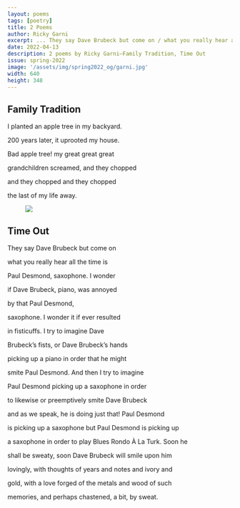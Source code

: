 ```yaml
---
layout: poems
tags: [poetry]
title: 2 Poems
author: Ricky Garni
excerpt: ... They say Dave Brubeck but come on / what you really hear all the time is / Paul Desmond, saxophone ...
date: 2022-04-13
description: 2 poems by Ricky Garni—Family Tradition, Time Out
issue: spring-2022
image: '/assets/img/spring2022_og/garni.jpg'
width: 640
height: 348
---
```


## Family Tradition
<div class="stanza">
<p class="poemline">I planted an apple tree in my backyard.</p>
<p class="poemline">200 years later, it uprooted my house.</p>
</div>
<div class="stanza">
<p class="poemline">Bad apple tree! my great great great</p>
<p class="poemline">grandchildren screamed, and they chopped</p>
<p class="poemline">and they chopped and they chopped</p>
</div>
<div class="stanza">
<p class="poemline">the last of my life away.</p>
</div>

<figure class="my-5 py-3">
  <img src="{{ '/assets/img/seperator.png' | prepend: site.baseurl }}" class="d-block" style="max-height:15px;" />
</figure>

## Time Out
<div class="stanza">
<p class="poemline">They say Dave Brubeck but come on</p>
<p class="poemline">what you really hear all the time is</p>
<p class="poemline">Paul Desmond, saxophone. I wonder</p>
<p class="poemline">if Dave Brubeck, piano, was annoyed</p>
<p class="poemline">by that Paul Desmond,</p>
</div>
<div class="stanza">
<p class="poemline">saxophone. I wonder it if ever resulted</p>
<p class="poemline">in fisticuffs. I try to imagine Dave</p>
<p class="poemline">Brubeck’s fists, or Dave Brubeck’s hands</p>
<p class="poemline">picking up a piano in order that he might</p>
<p class="poemline">smite Paul Desmond. And then I try to imagine</p>
<p class="poemline">Paul Desmond picking up a saxophone in order</p>
<p class="poemline">to likewise or preemptively smite Dave Brubeck</p>
<p class="poemline">and as we speak, he is doing just that! Paul Desmond</p>
<p class="poemline">is picking up a saxophone but Paul Desmond is picking up</p>
<p class="poemline">a saxophone in order to play Blues Rondo À La Turk. Soon he</p>
<p class="poemline">shall be sweaty, soon Dave Brubeck will smile upon him</p>
<p class="poemline">lovingly, with thoughts of years and notes and ivory and</p>
<p class="poemline">gold, with a love forged of the metals and wood of such</p>
<p class="poemline">memories, and perhaps chastened, a bit, by sweat.</p>
</div>


